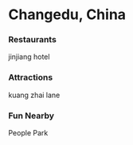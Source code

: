 # Changedu, China

### Restaurants

jinjiang hotel

### Attractions

kuang zhai lane

### Fun Nearby

People Park


